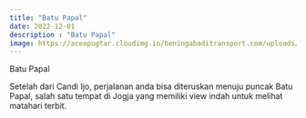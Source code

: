 ```yaml
---
title: "Batu Papal"
date: 2022-12-01
description : "Batu Papal"
image: https://aceapugtar.cloudimg.io/beningabaditransport.com/uploads/batu-papal-yogyakarta.jpg?h=300&radius=25&force_format=png&
---
```

Batu Papal

Setelah dari Candi Ijo, perjalanan anda bisa diteruskan menuju puncak Batu Papal, salah satu tempat di Jogja yang memiliki view indah untuk melihat matahari terbit.
